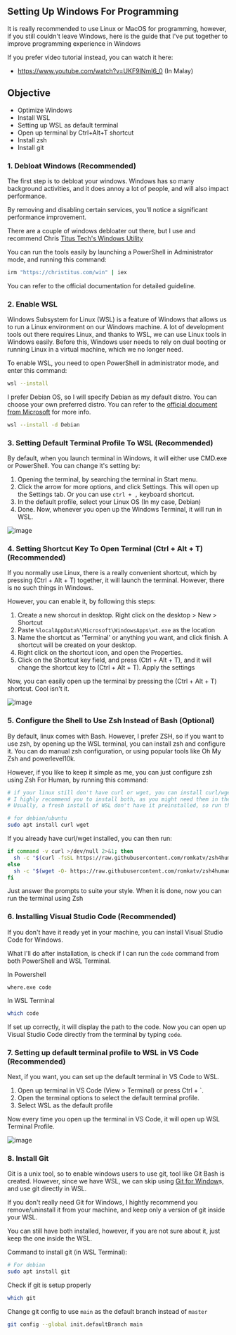 ## Setting Up Windows For Programming

It is really recommended to use Linux or MacOS for programming, however,  if you still couldn't leave Windows, here is the guide that I've put together to improve programming experience in Windows

If you prefer video tutorial instead, you can watch it here:
- https://www.youtube.com/watch?v=UKF9INmI6_0 (In Malay)

## Objective
- Optimize Windows
- Install WSL
- Setting up WSL as default terminal
- Open up terminal by Ctrl+Alt+T shortcut
- Install zsh
- Install git

### 1. Debloat Windows (Recommended)

The first step is to debloat your windows. Windows has so many background activities, and it does annoy a lot of people, and will also impact performance.

By removing and disabling certain services, you'll notice a significant performance improvement.

There are a couple of windows debloater out there, but I use and recommend Chris [Titus Tech's Windows Utility]([https://github.com/ChrisTitusTech/winutil](https://christitustech.github.io/winutil/))

You can run the tools easily by launching a PowerShell in Administrator mode, and running this command:

```bash
irm "https://christitus.com/win" | iex
```

You can refer to the official documentation for detailed guideline.

### 2. Enable WSL

Windows Subsystem for Linux (WSL) is a feature of Windows that allows us to run a Linux environment on our Windows machine. A lot of development tools out there requires Linux, and thanks to WSL, we can use Linux tools in Windows easily. Before this, Windows user needs to rely on dual booting or running Linux in a virtual machine, which we no longer need.

To enable WSL, you need to open PowerShell in administrator mode, and enter this command: 
```bash
wsl --install
```
I prefer Debian OS, so I will specify Debian as my default distro. You can choose your own preferred distro. You can refer to the [official document from Microsoft](https://learn.microsoft.com/en-us/windows/wsl/install) for more info.
```bash 
wsl --install -d Debian
```
### 3. Setting Default Terminal Profile To WSL (Recommended)

By default, when you launch terminal in Windows, it will either use CMD.exe or PowerShell. You can change it's setting by:

1. Opening the terminal, by searching the terminal in Start menu.
2. Click the arrow for more options, and click Settings. This will open up the Settings tab. Or you can use `ctrl + ,` keyboard shortcut.
3. In the default profile, select your Linux OS (In my case, Debian)
4. Done. Now, whenever you open up the Windows Terminal, it will run in WSL.

![image](https://github.com/user-attachments/assets/687ccfdb-1068-45f9-a0ea-0c817161442f)

### 4. Setting Shortcut Key To Open Terminal (Ctrl + Alt + T) (Recommended)

If you normally use Linux, there is a really convenient shortcut, which by pressing (Ctrl + Alt + T) together, it will launch the terminal. However, there is no such things in Windows.

However, you can enable it, by following this steps:
1. Create a new shorcut in desktop. Right click on the desktop > New > Shortcut
2. Paste `%localAppData%\Microsoft\WindowsApps\wt.exe` as the location
3. Name the shortcut as 'Terminal' or anything you want, and click finish. A shortcut will be created on your desktop.
4. Right click on the shortcut icon, and open the Properties.
5. Click on the Shortcut key field, and press (Ctrl + Alt + T), and it will change the shortcut key to (Ctrl + Alt + T). Apply the settings

Now, you can easily open up the terminal by pressing the (Ctrl + Alt + T) shortcut. Cool isn't it.

![image](https://github.com/user-attachments/assets/ae3dd144-37fe-460c-80b6-76b79b095ebe)

### 5. Configure the Shell to Use Zsh Instead of Bash (Optional)

By default, linux comes with Bash. However, I prefer ZSH, so if you want to use zsh, by opening up the WSL terminal, you can install zsh and configure it. You can do manual zsh configuration, or using popular tools like Oh My Zsh and powerlevel10k.

However, if you like to keep it simple as me, you can just configure zsh using Zsh For Human, by running this command:

```bash
# if your linux still don't have curl or wget, you can install curl/wget first. 
# I highly recommend you to install both, as you might need them in the future. 
# Usually, a fresh install of WSL don't have it preinstalled, so run this first

# for debian/ubuntu
sudo apt install curl wget
```
If you already have curl/wget installed, you can then run:
```bash
if command -v curl >/dev/null 2>&1; then
  sh -c "$(curl -fsSL https://raw.githubusercontent.com/romkatv/zsh4humans/v5/install)"
else
  sh -c "$(wget -O- https://raw.githubusercontent.com/romkatv/zsh4humans/v5/install)"
fi
```
Just answer the prompts to suite your style. When it is done, now you can run the terminal using Zsh

### 6. Installing Visual Studio Code (Recommended)

If you don't have it ready yet in your machine, you can install Visual Studio Code for Windows.

What I'll do after installation, is check if I can run the `code` command from both PowerShell and WSL Terminal.

In Powershell
```
where.exe code
```

In WSL Terminal
```bash
which code
```
If set up correctly, it will display the path to the code. Now you can open up Visual Studio Code directly from the terminal by typing `code`. 

### 7. Setting up default terminal profile to WSL in VS Code (Recommended)
Next, if you want, you can set up the default terminal in VS Code to WSL.

1. Open up terminal in VS Code (View > Terminal) or press Ctrl + `.
2. Open the terminal options to select the default terminal profile.
3. Select WSL as the default profile

Now every time you open up the terminal in VS Code, it will open up WSL Terminal Profile. 

![image](https://github.com/user-attachments/assets/1947a5d2-bb8a-444f-9283-0295bed3f707)

### 8. Install Git

Git is a unix tool, so to enable windows users to use git, tool like Git Bash is created. However, since we have WSL, we can skip using [Git for Window](https://gitforwindows.org/)s, and use git directly in WSL.

If you don't really need Git for Windows, I hightly recommend you remove/uninstall it from your machine, and keep only a version of git inside your WSL. 

You can still have both installed, however, if you are not sure about it, just keep the one inside the WSL.

Command to install git (in WSL Terminal):
```bash
# For debian
sudo apt install git
```
Check if git is setup properly
```bash
which git
```

Change git config to use `main` as the default branch instead of `master`

```bash
git config --global init.defaultBranch main
```


